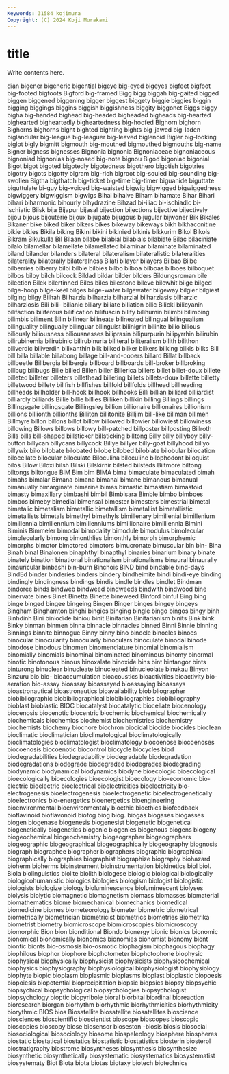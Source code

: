 ```yaml
---
Keywords: 31584 kojimura
Copyright: (C) 2024 Koji Murakami
---
```


# title

Write contents here.



dian bigener bigeneric bigential bigeye big-eyed bigeyes
bigfeet bigfoot big-footed bigfoots Bigford big-framed Bigg bigg biggah big-gaited
bigged biggen biggened biggening bigger biggest biggety biggie biggies biggin
bigging biggings biggins biggish biggishness biggity biggonet Biggs biggy bigha
big-handed bighead big-headed bigheaded bigheads big-hearted bighearted bigheartedly bigheartedness big-hoofed
Bighorn bighorn Bighorns bighorns bight bighted bighting bights big-jawed big-laden
biglandular big-league big-leaguer big-leaved biglenoid Bigler big-looking biglot bigly bigmitt
bigmouth big-mouthed bigmouthed bigmouths big-name Bigner bigness bignesses Bignonia bignonia
Bignoniaceae bignoniaceous bignoniad bignonias big-nosed big-note bignou Bigod bigoniac bigonial
Bigot bigot bigoted bigotedly bigotedness bigothero bigotish bigotries bigotry bigots
bigotty bigram big-rich bigroot big-souled big-sounding big-swollen Bigtha bigthatch big-ticket
big-time big-timer biguanide biguttate biguttulate bi-guy big-voiced big-waisted bigwig bigwigged
bigwiggedness bigwiggery bigwiggism bigwigs Bihai bihalve Biham bihamate Bihar Bihari
bihari biharmonic bihourly bihydrazine Bihzad bi-iliac bi-ischiadic bi-ischiatic Biisk bija
Bijapur bijasal bijection bijections bijective bijectively bijou bijous bijouterie bijoux
bijugate bijugous bijugular bijwoner Bik Bikales Bikaner bike biked biker
bikers bikes bikeway bikeways bikh bikhaconitine bikie bikies Bikila biking
Bikini bikini bikinied bikinis bikkurim Bikol Bikols Bikram Bikukulla Bil
Bilaan bilabe bilabial bilabials bilabiate Bilac bilaciniate bilalo bilamellar bilamellate
bilamellated bilaminar bilaminate bilaminated biland bilander bilanders bilateral bilateralism bilateralistic
bilateralities bilaterality bilaterally bilateralness Bilati bilayer bilayers Bilbao Bilbe bilberries
bilberry bilbi bilbie bilbies bilbo bilboa bilboas bilboes bilboquet bilbos
bilby bilch bilcock Bildad bildar bilder bilders Bildungsroman bile bilection
Bilek bilertinned Biles biles bilestone bileve bilewhit bilge bilged bilge-hoop
bilge-keel bilges bilge-water bilgewater bilgeway bilgier bilgiest bilging bilgy Bilhah
Bilharzia bilharzia bilharzial bilharziasis bilharzic bilharziosis Bili bili- bilianic biliary
biliate biliation bilic Bilicki bilicyanin bilifaction biliferous bilification bilifuscin bilify
bilihumin bilimbi bilimbing bilimbis biliment Bilin bilinear bilineate bilineated bilingual
bilingualism bilinguality bilingually bilinguar bilinguist bilinigrin bilinite bilio bilious biliously
biliousness biliousnesses biliprasin bilipurpurin bilipyrrhin bilirubin bilirubinemia bilirubinic bilirubinuria biliteral
biliteralism bilith bilithon biliverdic biliverdin bilixanthin bilk bilked bilker bilkers
bilking bilkis bilks Bill bill billa billable billabong billage bill-and-cooers
billard Billat billback billbeetle Billbergia billbergia billboard billboards bill-broker billbroking
billbug billbugs Bille billed Billen biller Billerica billers billet billet-doux
billete billeted billeter billeters billethead billeting billets billets-doux billette billetty
billetwood billety billfish billfishes billfold billfolds billhead billheading billheads billholder
bill-hook billhook billhooks Billi billian billiard billiardist billiardly billiards Billie
billie billies Billiken billikin billing Billings billings Billingsgate billingsgate Billingsley
billion billionaire billionaires billionism billions billionth billionths Billiton billitonite Billjim
bill-like billman billmen Billmyre billon billons billot billow billowed billowier
billowiest billowiness billowing Billows billows billowy bill-patched billposter billposting Billroth
Bills bills bill-shaped billsticker billsticking billtong Billy billy billyboy billy-button
billycan billycans billycock Billye billyer billy-goat billyhood billyo billywix bilo
bilobate bilobated bilobe bilobed bilobiate bilobular bilocation bilocellate bilocular biloculate
Biloculina biloculine bilophodont biloquist bilos Bilow Biloxi bilsh Bilski Bilskirnir
bilsted bilsteds Biltmore biltong biltongs biltongue BIM Bim bim BIMA
bima bimaculate bimaculated bimah bimahs bimalar Bimana bimana bimanal bimane
bimanous bimanual bimanually bimarginate bimarine bimas bimastic bimastism bimastoid bimasty
bimaxillary bimbashi bimbil Bimbisara Bimble bimbo bimboes bimbos bimeby bimedial
bimensal bimester bimesters bimestrial bimetal bimetalic bimetalism bimetallic bimetallism bimetallist
bimetallistic bimetallists bimetals bimethyl bimethyls bimillenary bimillenial bimillenium bimillennia bimillennium
bimillenniums bimillionaire bimilllennia Bimini Biminis Bimmeler bimodal bimodality bimodule bimodulus
bimolecular bimolecularly bimong bimonthlies bimonthly bimorph bimorphemic bimorphs bimotor bimotored
bimotors bimucronate bimuscular bin bin- Bina Binah binal Binalonen binaphthyl
binapthyl binaries binarium binary binate binately bination binational binationalism binationalisms
binaural binaurally binauricular binbashi bin-burn Binchois BIND bind bindable bind-days
BIndEd binder binderies binders bindery bindheimite bindi bindi-eye binding bindingly
bindingness bindings bindis bindle bindles bindlet Bindman bindoree binds bindweb
bindweed bindweeds bindwith bindwood bine binervate bines Binet Binetta Binette
bineweed Binford binful Bing bing binge binged bingee bingeing Bingen
Binger binges bingey bingeys Bingham Binghamton binghi bingies binging bingle
bingo bingos bingy binh Binhdinh Bini biniodide biniou binit Binitarian
Binitarianism binits Bink bink Binky binman binmen binna binnacle binnacles
binned Binni Binnie binning Binnings binnite binnogue Binny binny bino
binocle binocles binocs binocular binocularity binocularly binoculars binoculate binodal binode
binodose binodous binomen binomenclature binomial binomialism binomially binomials binominal binominated
binominous binomy binormal binotic binotonous binous binoxalate binoxide bins bint
bintangor bints binturong binuclear binucleate binucleated binucleolate binukau Binyon Binzuru
bio bio- bioaccumulation bioacoustics bioactivities bioactivity bio-aeration bio-assay bioassay bioassayed
bioassaying bioassays bioastronautical bioastronautics bioavailability biobibliographer biobibliographic biobibliographical biobibliographies biobibliography
bioblast bioblastic BIOC biocatalyst biocatalytic biocellate biocenology biocenosis biocenotic biocentric
biochemic biochemical biochemically biochemicals biochemics biochemist biochemistries biochemistry biochemists biochemy
biochore biochron biocidal biocide biocides bioclean bioclimatic bioclimatician bioclimatological bioclimatologically
bioclimatologies bioclimatologist bioclimatology biocoenose biocoenoses biocoenosis biocoenotic biocontrol biocycle biocycles
biod biodegradabilities biodegradability biodegradable biodegradation biodegradations biodegrade biodegraded biodegrades biodegrading
biodynamic biodynamical biodynamics biodyne bioecologic bioecological bioecologically bioecologies bioecologist bioecology
bio-economic bio-electric bioelectric bioelectrical bioelectricities bioelectricity bio-electrogenesis bioelectrogenesis bioelectrogenetic bioelectrogenetically
bioelectronics bio-energetics bioenergetics bioengineering bioenvironmental bioenvironmentaly bioethic bioethics biofeedback bioflavinoid
bioflavonoid biofog biog biog. biogas biogases biogasses biogen biogenase biogenesis
biogenesist biogenetic biogenetical biogenetically biogenetics biogenic biogenies biogenous biogens biogeny
biogeochemical biogeochemistry biogeographer biogeographers biogeographic biogeographical biogeographically biogeography biognosis biograph
biographee biographer biographers biographic biographical biographically biographies biographist biographize biography
biohazard bioherm bioherms bioinstrument bioinstrumentation biokinetics biol biol. Biola biolinguistics
biolite biolith biologese biologic biological biologically biologicohumanistic biologics biologies biologism
biologist biologistic biologists biologize biology bioluminescence bioluminescent biolyses biolysis biolytic
biomagnetic biomagnetism biomass biomasses biomaterial biomathematics biome biomechanical biomechanics biomedical
biomedicine biomes biometeorology biometer biometric biometrical biometrically biometrician biometricist biometrics
biometries Biometrika biometrist biometry biomicroscope biomicroscopies biomicroscopy biomorphic Bion bion
bionditional Biondo bionergy bionic bionics bionomic bionomical bionomically bionomics bionomies
bionomist bionomy biont biontic bionts bio-osmosis bio-osmotic biophagism biophagous biophagy
biophilous biophor biophore biophotometer biophotophone biophysic biophysical biophysically biophysicist biophysicists
biophysicochemical biophysics biophysiography biophysiological biophysiologist biophysiology biophyte biopic bioplasm bioplasmic
bioplasms bioplast bioplastic biopoesis biopoiesis biopotential bioprecipitation biopsic biopsies biopsy
biopsychic biopsychical biopsychological biopsychologies biopsychologist biopsychology bioptic biopyribole bioral biorbital
biordinal bioreaction bioresearch biorgan biorhythm biorhythmic biorhythmicities biorhythmicity biorythmic BIOS
bios Biosatellite biosatellite biosatellites bioscience biosciences bioscientific bioscientist bioscope bioscopes
bioscopic bioscopies bioscopy biose biosensor bioseston -biosis biosis biosocial biosociological
biosociology biosome biospeleology biosphere biospheres biostatic biostatical biostatics biostatistic biostatistics
biosterin biosterol biostratigraphy biostrome biosyntheses biosynthesis biosynthesize biosynthetic biosynthetically biosystematic
biosystematics biosystematist biosystematy Biot Biota biota biotas biotaxy biotech biotechnics
